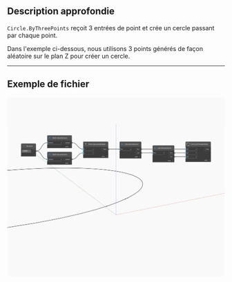 ## Description approfondie
`Circle.ByThreePoints` reçoit 3 entrées de point et crée un cercle passant par chaque point.

Dans l'exemple ci-dessous, nous utilisons 3 points générés de façon aléatoire sur le plan Z pour créer un cercle.

___
## Exemple de fichier

![ByThreePoints](./Autodesk.DesignScript.Geometry.Circle.ByThreePoints_img.jpg)

